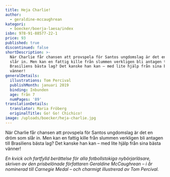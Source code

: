```yaml
---
title: Heja Charlie!
author:
  - geraldine-mccaughrean
kategori:
  - boecker/boerja-laesa/index
isbn: 978-91-88577-22-1
price: 93
published: true
discontinued: false
shortDescription: >-
  När Charlie får chansen att provspela för Santos ungdomslag är det en dröm som
  slår in. Men kan en fattig kille från slummen verkligen bli antagen till
  Brasiliens bästa lag? Det kanske han kan – med lite hjälp från sina bästa
  vänner!
generalDetails:
  illustrations: Tom Percival
  publishMonth: januari 2019
  binding: Inbunden
  age: från 7
  numPages: '89'
translationDetails:
  translator: Maria Fröberg
  originalTitle: Go! Go! Chichico!
image: /uploads/boecker/heja-charlie.jpg
---
```

När Charlie får chansen att provspela för Santos ungdomslag är det en dröm som slår in. Men kan en fattig kille från slummen verkligen bli antagen till Brasiliens bästa lag? Det kanske han kan – med lite hjälp från sina bästa vänner!

_En kvick och fartfylld berättelse för alla fotbollstokiga nybörjarläsare, skriven av den prisbelönade författaren Geraldine McCaughrean – i år nominerad till Carnegie Medal – och charmigt illustrerad av Tom Percival._
